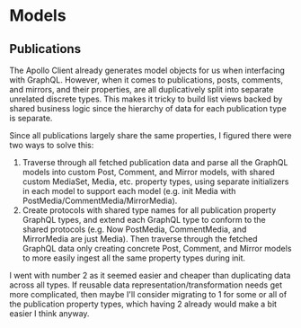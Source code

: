 # Models

## Publications

The Apollo Client already generates model objects for us when interfacing with GraphQL. However, when it comes to publications, posts, comments, and mirrors, and their properties, are all duplicatively split into separate unrelated discrete types. This makes it tricky to build list views backed by shared business logic since the hierarchy of data for each publication type is separate.

Since all publications largely share the same properties, I figured there were two ways to solve this:

1. Traverse through all fetched publication data and parse all the GraphQL models into custom Post, Comment, and Mirror models, with shared custom MediaSet, Media, etc. property types, using separate initializers in each model to support each model (e.g. init Media with PostMedia/CommentMedia/MirrorMedia).
2. Create protocols with shared type names for all publication property GraphQL types, and extend each GraphQL type to conform to the shared protocols (e.g. Now PostMedia, CommentMedia, and MirrorMedia are just Media). Then traverse through the fetched GraphQL data only creating concrete Post, Comment, and Mirror models to more easily ingest all the same property types during init.

I went with number 2 as it seemed easier and cheaper than duplicating data across all types. If reusable data representation/transformation needs get more complicated, then maybe I'll consider migrating to 1 for some or all of the publication property types, which having 2 already would make a bit easier I think anyway.
